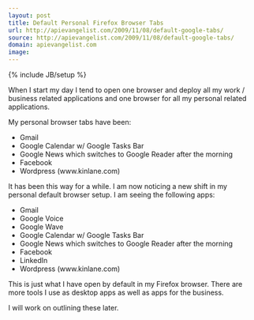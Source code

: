 ```yaml
---
layout: post
title: Default Personal Firefox Browser Tabs
url: http://apievangelist.com/2009/11/08/default-google-tabs/
source: http://apievangelist.com/2009/11/08/default-google-tabs/
domain: apievangelist.com
image: 
---
```

{% include JB/setup %}<p>When I start my day I tend to open one browser and deploy all my work / business related applications and one browser for all my personal related applications.<p></p>
My personal browser tabs have been:
<ul class="mainlist">
	<li>Gmail</li>
	<li>Google Calendar w/ Google Tasks Bar</li>
	<li>Google News which switches to Google Reader after the morning</li>
	<li>Facebook</li>
	<li>Wordpress (www.kinlane.com)</li>
</ul>
It has been this way for a while. I am now noticing a new shift in my personal default browser setup. I am seeing the following apps:
<ul class="mainlist">
	<li>Gmail</li>
	<li>Google Voice</li>
	<li>Google Wave</li>
	<li>Google Calendar w/ Google Tasks Bar</li>
	<li>Google News which switches to Google Reader after the morning</li>
	<li>Facebook</li>
	<li>LinkedIn</li>
	<li>Wordpress (www.kinlane.com)</li>
</ul>
This is just what I have open by default in my Firefox browser. There are more tools I use as desktop apps as well as apps for the business.<p></p>
I will work on outlining these later.</p>
